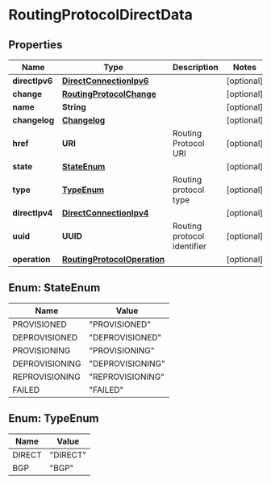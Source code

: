 

# RoutingProtocolDirectData


## Properties

| Name | Type | Description | Notes |
|------------ | ------------- | ------------- | -------------|
|**directIpv6** | [**DirectConnectionIpv6**](DirectConnectionIpv6.md) |  |  [optional] |
|**change** | [**RoutingProtocolChange**](RoutingProtocolChange.md) |  |  [optional] |
|**name** | **String** |  |  [optional] |
|**changelog** | [**Changelog**](Changelog.md) |  |  [optional] |
|**href** | **URI** | Routing Protocol URI |  [optional] |
|**state** | [**StateEnum**](#StateEnum) |  |  [optional] |
|**type** | [**TypeEnum**](#TypeEnum) | Routing protocol type |  [optional] |
|**directIpv4** | [**DirectConnectionIpv4**](DirectConnectionIpv4.md) |  |  [optional] |
|**uuid** | **UUID** | Routing protocol identifier |  [optional] |
|**operation** | [**RoutingProtocolOperation**](RoutingProtocolOperation.md) |  |  [optional] |



## Enum: StateEnum

| Name | Value |
|---- | -----|
| PROVISIONED | &quot;PROVISIONED&quot; |
| DEPROVISIONED | &quot;DEPROVISIONED&quot; |
| PROVISIONING | &quot;PROVISIONING&quot; |
| DEPROVISIONING | &quot;DEPROVISIONING&quot; |
| REPROVISIONING | &quot;REPROVISIONING&quot; |
| FAILED | &quot;FAILED&quot; |



## Enum: TypeEnum

| Name | Value |
|---- | -----|
| DIRECT | &quot;DIRECT&quot; |
| BGP | &quot;BGP&quot; |



